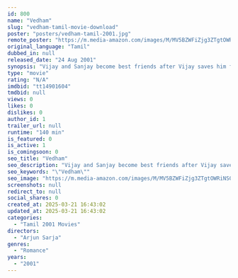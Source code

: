```yaml
---
id: 800
name: "Vedham"
slug: "vedham-tamil-movie-download"
poster: "posters/vedham-tamil-2001.jpg"
remote_poster: "https://m.media-amazon.com/images/M/MV5BZWFiZjg3ZTgtOWRiNS00OGMwLThjMzctYzYxMDc2OGUyMzM1XkEyXkFqcGdeQXVyMTEzNzg0Mjkx._V1_SX300.jpg"
original_language: "Tamil"
dubbed_in: null
released_date: "24 Aug 2001"
synopsis: "Vijay and Sanjay become best friends after Vijay saves him from a tragedy. When he learns that Sanjay has filed for divorce, he takes it upon himself to unite the couple."
type: "movie"
rating: "N/A"
imdbid: "tt14901604"
tmdbid: null
views: 0
likes: 0
dislikes: 0
author_id: 1
trailer_url: null
runtime: "140 min"
is_featured: 0
is_active: 1
is_comingsoon: 0
seo_title: "Vedham"
seo_description: "Vijay and Sanjay become best friends after Vijay saves him from a tragedy. When he learns that Sanjay has filed for divorce, he takes it upon himself to unite the couple."
seo_keywords: "\"Vedham\""
seo_image: "https://m.media-amazon.com/images/M/MV5BZWFiZjg3ZTgtOWRiNS00OGMwLThjMzctYzYxMDc2OGUyMzM1XkEyXkFqcGdeQXVyMTEzNzg0Mjkx._V1_SX300.jpg"
screenshots: null
redirect_to: null
social_shares: 0
created_at: 2025-03-21 16:43:02
updated_at: 2025-03-21 16:43:02
categories:
  - "Tamil 2001 Movies"
directors:
  - "Arjun Sarja"
genres:
  - "Romance"
years:
  - "2001"
---
```

